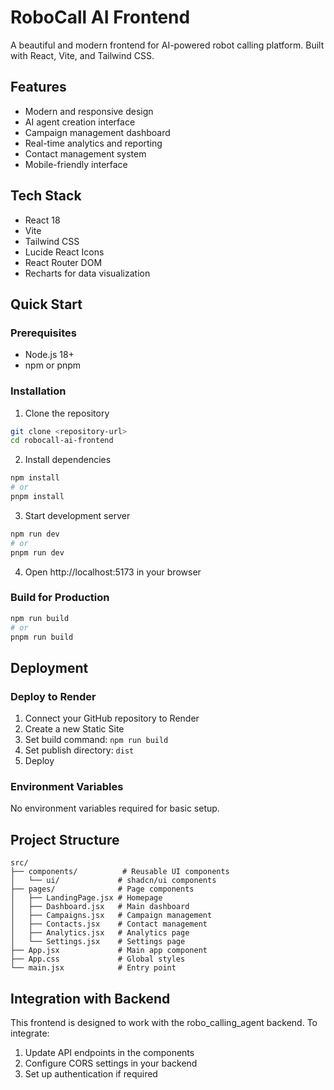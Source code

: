 # RoboCall AI Frontend

A beautiful and modern frontend for AI-powered robot calling platform. Built with React, Vite, and Tailwind CSS.

## Features

- Modern and responsive design
- AI agent creation interface
- Campaign management dashboard
- Real-time analytics and reporting
- Contact management system
- Mobile-friendly interface

## Tech Stack

- React 18
- Vite
- Tailwind CSS
- Lucide React Icons
- React Router DOM
- Recharts for data visualization

## Quick Start

### Prerequisites

- Node.js 18+ 
- npm or pnpm

### Installation

1. Clone the repository
```bash
git clone <repository-url>
cd robocall-ai-frontend
```

2. Install dependencies
```bash
npm install
# or
pnpm install
```

3. Start development server
```bash
npm run dev
# or
pnpm run dev
```

4. Open http://localhost:5173 in your browser

### Build for Production

```bash
npm run build
# or
pnpm run build
```

## Deployment

### Deploy to Render

1. Connect your GitHub repository to Render
2. Create a new Static Site
3. Set build command: `npm run build`
4. Set publish directory: `dist`
5. Deploy

### Environment Variables

No environment variables required for basic setup.

## Project Structure

```
src/
├── components/          # Reusable UI components
│   └── ui/             # shadcn/ui components
├── pages/              # Page components
│   ├── LandingPage.jsx # Homepage
│   ├── Dashboard.jsx   # Main dashboard
│   ├── Campaigns.jsx   # Campaign management
│   ├── Contacts.jsx    # Contact management
│   ├── Analytics.jsx   # Analytics page
│   └── Settings.jsx    # Settings page
├── App.jsx             # Main app component
├── App.css             # Global styles
└── main.jsx            # Entry point
```

## Integration with Backend

This frontend is designed to work with the robo_calling_agent backend. To integrate:

1. Update API endpoints in the components
2. Configure CORS settings in your backend
3. Set up authentication if required


